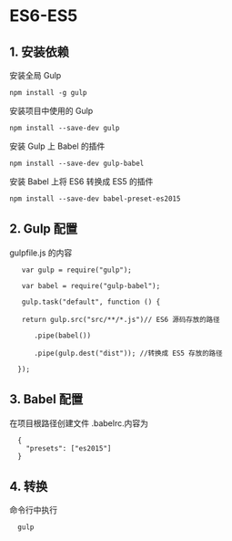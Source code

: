 # ES6-ES5
## 1. 安装依赖

安装全局 Gulp

`npm install -g gulp`

安装项目中使用的 Gulp

`npm install --save-dev gulp`

安装 Gulp 上 Babel 的插件

`npm install --save-dev gulp-babel`

安装 Babel 上将 ES6 转换成 ES5 的插件

`npm install --save-dev babel-preset-es2015`


## 2. Gulp 配置

gulpfile.js 的内容

       var gulp = require("gulp");

       var babel = require("gulp-babel");

       gulp.task("default", function () {

       return gulp.src("src/**/*.js")// ES6 源码存放的路径

          .pipe(babel())

          .pipe(gulp.dest("dist")); //转换成 ES5 存放的路径

      });

## 3. Babel 配置

在项目根路径创建文件 .babelrc.内容为

      {
        "presets": ["es2015"]
      }

## 4. 转换

命令行中执行

      gulp
